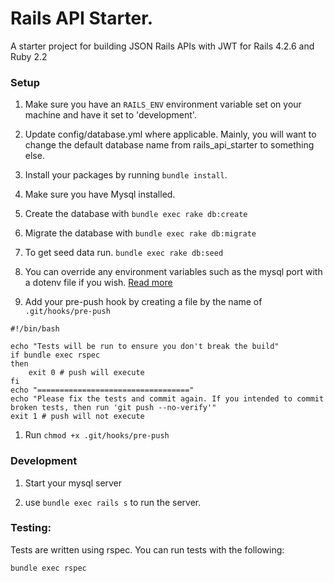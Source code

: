 # Rails API Starter.

A starter project for building JSON Rails APIs with JWT for Rails 4.2.6 and Ruby 2.2

### Setup

1. Make sure you have an `RAILS_ENV` environment variable set on your machine and have it set to 'development'.

1. Update config/database.yml where applicable. Mainly, you will want to change the default database name from rails_api_starter to something else.

1. Install your packages by running `bundle install`.

1. Make sure you have Mysql installed.

1. Create the database with `bundle exec rake db:create`
 
1. Migrate the database with `bundle exec rake db:migrate`

1. To get seed data run. `bundle exec rake db:seed`

1. You can override any environment variables such as the mysql port with a dotenv file if you wish. [Read more](https://github.com/bkeepers/dotenv)

1. Add your pre-push hook by creating a file by the name of ```.git/hooks/pre-push```
  
  ```
  #!/bin/bash

  echo "Tests will be run to ensure you don't break the build"
  if bundle exec rspec
  then
      exit 0 # push will execute
  fi
  echo "=================================="
  echo "Please fix the tests and commit again. If you intended to commit broken tests, then run 'git push --no-verify'"
  exit 1 # push will not execute
  ```
1. Run ```chmod +x .git/hooks/pre-push```

### Development

1. Start your mysql server

2. use `bundle exec rails s` to run the server.

### Testing:

Tests are written using rspec. You can run tests with the following:

  	bundle exec rspec
